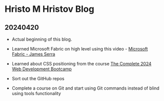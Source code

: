 # Hristo M Hristov Blog

## 20240420

- Actual beginning of this blog.
  
- Learned Microsoft Fabric on high level using this video - [Microsoft Fabric - James Serra](https://www.youtube.com/watch?v=a6A3jtvB62U) 

- Learned about CSS positioning from the course [The Complete 2024 Web Development Bootcamp](https://www.udemy.com/course/the-complete-web-development-bootcamp/learn/lecture/37350588#learning-tools)

- Sort out the GitHub repos

- Complete a course on Git and start using Git commands instead of blind using tools functionality
  